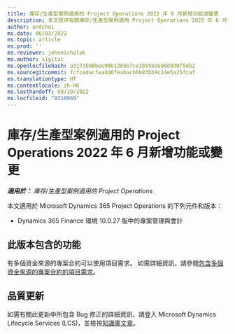```yaml
---
title: 庫存/生產型案例適用的 Project Operations 2022 年 6 月新增功能或變更
description: 本文提供有關庫存/生產型案例適用 Project Operations 2022 年 6 月發行版本中所提供之品質更新的資訊。
author: andchoi
ms.date: 06/03/2022
ms.topic: article
ms.prod: ''
ms.reviewer: johnmichalak
ms.author: sigitac
ms.openlocfilehash: a3173b98bee90b138bb7ce1b59bde90d8d0f5db2
ms.sourcegitcommit: fcfcedacfea4d6feabacb6b83bb9c14e5a25fcaf
ms.translationtype: HT
ms.contentlocale: zh-HK
ms.lasthandoff: 08/19/2022
ms.locfileid: "9316969"
---
```

# <a name="whats-new-or-changed-in-project-operations-june-2022-for-stockedproduction-based-scenarios"></a>庫存/生產型案例適用的 Project Operations 2022 年 6 月新增功能或變更

_**適用於：** 庫存/生產型案例適用的 Project Operations_

本文適用於 Microsoft Dynamics 365 Project Operations 的下列元件和版本：

- Dynamics 365 Finance 環境 10.0.27 版中的專案管理與會計

## <a name="features-included-in-this-release"></a>此版本包含的功能

有多個資金來源的專案合約可以使用項目需求。 如需詳細資訊，請參閱[包含多個資金來源的專案合約的項目需求](../multiple-funding-sources-item-req.md)。

## <a name="quality-updates"></a>品質更新

如需有關此更新中所包含 Bug 修正的詳細資訊，請登入 Microsoft Dynamics Lifecycle Services (LCS)，並檢視[知識庫文章](https://fix.lcs.dynamics.com/Issue/Details?bugId=673271)。
